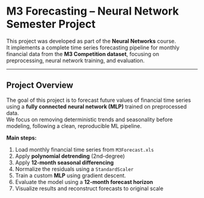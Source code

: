 # M3 Forecasting – Neural Network Semester Project

This project was developed as part of the **Neural Networks** course.  
It implements a complete time series forecasting pipeline for monthly financial data from the **M3 Competition dataset**, focusing on preprocessing, neural network training, and evaluation.

---

## Project Overview

The goal of this project is to forecast future values of financial time series using a **fully connected neural network (MLP)** trained on preprocessed data.  
We focus on removing deterministic trends and seasonality before modeling, following a clean, reproducible ML pipeline.

**Main steps:**
1. Load monthly financial time series from `M3Forecast.xls`
2. Apply **polynomial detrending** (2nd-degree)
3. Apply **12-month seasonal differencing**
4. Normalize the residuals using a `StandardScaler`
5. Train a custom **MLP** using gradient descent.
6. Evaluate the model using a **12-month forecast horizon**
7. Visualize results and reconstruct forecasts to original scale
